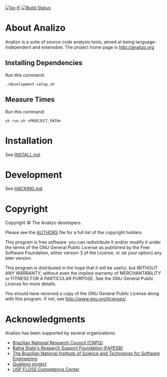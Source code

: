 [![ko-fi](https://www.ko-fi.com/img/githubbutton_sm.svg)](https://ko-fi.com/H2H41AOOZ)
[![Build Status](https://travis-ci.org/analizo/analizo.svg?branch=master)](https://travis-ci.org/analizo/analizo)

# About Analizo

Analizo is a suite of source code analysis tools, aimed at being
language-independent and extensible. The project home page is
http://analizo.org

## Installing Dependencies

Run this command:

```console
./development-setup.sh
```

## Measure Times

Run this command:

```console
sh run.sh <PROEJECT_PATH>
```


# Installation

See [INSTALL.md](INSTALL.md).

# Development

See [HACKING.md](HACKING.md).

# Copyright

Copyright © The Analizo developers.

Please see the [AUTHORS](https://metacpan.org/release/Analizo/source/AUTHORS)
file for a full list of the copyright holders.

This program is free software: you can redistribute it and/or modify
it under the terms of the GNU General Public License as published by
the Free Software Foundation, either version 3 of the License, or
(at your option) any later version.

This program is distributed in the hope that it will be useful,
but WITHOUT ANY WARRANTY; without even the implied warranty of
MERCHANTABILITY or FITNESS FOR A PARTICULAR PURPOSE.  See the
GNU General Public License for more details.

You should have received a copy of the GNU General Public License
along with this program.  If not, see <http://www.gnu.org/licenses/>.

# Acknowledgments

Analizo has been supported by several organizations:

* [Brazilian National Research Council (CNPQ)](http://www.cnpq.br/)
* [Bahia State's Research Support Foundation
  (FAPESB)](http://www.fapesb.ba.gov.br/)
* [The Brazilian National Institute of Science and Technology for Software
  Engineering](http://www.ines.org.br/)
* [Qualipso project](http://www.qualipso.org/)
* [USP FLOSS Competence Center](http://ccsl.ime.usp.br/)

